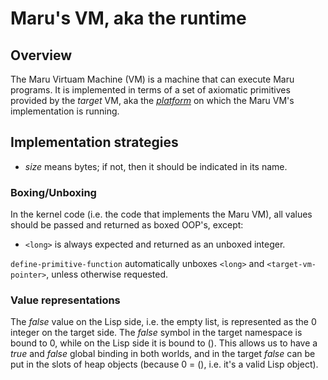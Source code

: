 # Maru's VM, aka the runtime

## Overview

The Maru Virtuam Machine (VM) is a machine that can execute Maru
programs. It is implemented in terms of a set of axiomatic primitives
provided by the *target* VM, aka the [*platform*](platforms.md)
on which the Maru VM's implementation is running.

## Implementation strategies

 - *size* means bytes; if not, then it should be indicated in its name.

### Boxing/Unboxing

In the kernel code (i.e. the code that implements the Maru VM), all values
should be passed and returned as boxed OOP's, except:

 - `<long>` is always expected and returned as an unboxed
   integer.

`define-primitive-function` automatically unboxes `<long>` and
`<target-vm-pointer>`, unless otherwise requested.

### Value representations

The *false* value on the Lisp side, i.e. the empty list, is
represented as the 0 integer on the target side. The *false* symbol in
the target namespace is bound to 0, while on the Lisp side it is bound
to (). This allows us to have a *true* and *false* global binding in
both worlds, and in the target *false* can be put in the slots of heap
objects (because 0 = (), i.e. it's a valid Lisp object).
